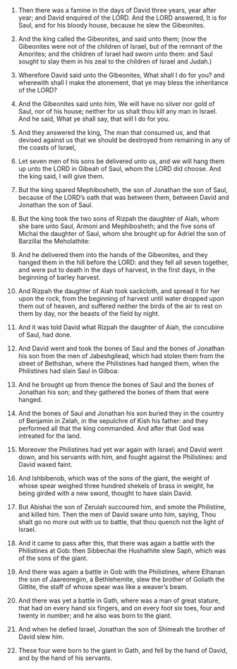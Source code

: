 1. Then there was a famine in the days of David three years, year
after year; and David enquired of the LORD. And the LORD answered, It
is for Saul, and for his bloody house, because he slew the Gibeonites.

2. And the king called the Gibeonites, and said unto them; (now the
Gibeonites were not of the children of Israel, but of the remnant of
the Amorites; and the children of Israel had sworn unto them: and Saul
sought to slay them in his zeal to the children of Israel and Judah.)

3. Wherefore David said unto the Gibeonites, What shall I do for
you? and wherewith shall I make the atonement, that ye may bless the
inheritance of the LORD?

4. And the Gibeonites said unto him, We
will have no silver nor gold of Saul, nor of his house; neither for us
shalt thou kill any man in Israel. And he said, What ye shall say,
that will I do for you.

5. And they answered the king, The man that consumed us, and that
devised against us that we should be destroyed from remaining in any
of the coasts of Israel,

6. Let seven men of his sons be delivered
unto us, and we will hang them up unto the LORD in Gibeah of Saul,
whom the LORD did choose. And the king said, I will give them.

7. But the king spared Mephibosheth, the son of Jonathan the son of
Saul, because of the LORD’s oath that was between them, between David
and Jonathan the son of Saul.

8. But the king took the two sons of Rizpah the daughter of Aiah,
whom she bare unto Saul, Armoni and Mephibosheth; and the five sons of
Michal the daughter of Saul, whom she brought up for Adriel the son of
Barzillai the Meholathite:

9. And he delivered them into the hands
of the Gibeonites, and they hanged them in the hill before the LORD:
and they fell all seven together, and were put to death in the days of
harvest, in the first days, in the beginning of barley harvest.

10. And Rizpah the daughter of Aiah took sackcloth, and spread it
for her upon the rock, from the beginning of harvest until water
dropped upon them out of heaven, and suffered neither the birds of the
air to rest on them by day, nor the beasts of the field by night.

11. And it was told David what Rizpah the daughter of Aiah, the
concubine of Saul, had done.

12. And David went and took the bones of Saul and the bones of
Jonathan his son from the men of Jabeshgilead, which had stolen them
from the street of Bethshan, where the Philistines had hanged them,
when the Philistines had slain Saul in Gilboa:

13. And he brought up
from thence the bones of Saul and the bones of Jonathan his son; and
they gathered the bones of them that were hanged.

14. And the bones of Saul and Jonathan his son buried they in the
country of Benjamin in Zelah, in the sepulchre of Kish his father: and
they performed all that the king commanded. And after that God was
intreated for the land.

15. Moreover the Philistines had yet war again with Israel; and
David went down, and his servants with him, and fought against the
Philistines: and David waxed faint.

16. And Ishbibenob, which was of the sons of the giant, the weight
of whose spear weighed three hundred shekels of brass in weight, he
being girded with a new sword, thought to have slain David.

17. But Abishai the son of Zeruiah succoured him, and smote the
Philistine, and killed him. Then the men of David sware unto him,
saying, Thou shalt go no more out with us to battle, that thou quench
not the light of Israel.

18. And it came to pass after this, that there was again a battle
with the Philistines at Gob: then Sibbechai the Hushathite slew Saph,
which was of the sons of the giant.

19. And there was again a battle in Gob with the Philistines, where
Elhanan the son of Jaareoregim, a Bethlehemite, slew the brother of
Goliath the Gittite, the staff of whose spear was like a weaver’s
beam.

20. And there was yet a battle in Gath, where was a man of great
stature, that had on every hand six fingers, and on every foot six
toes, four and twenty in number; and he also was born to the giant.

21. And when he defied Israel, Jonathan the son of Shimeah the
brother of David slew him.

22. These four were born to the giant in Gath, and fell by the hand
of David, and by the hand of his servants.